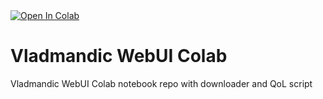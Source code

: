 <a target="_blank" href="https://colab.research.google.com/github/InvincibleDude/vladmandic-colab/blob/master/InvincibleDudes_Vladmandic_Colab.ipynb">
  <img src="https://colab.research.google.com/assets/colab-badge.svg" alt="Open In Colab"/>
</a>

# Vladmandic WebUI Colab
Vladmandic WebUI Colab notebook repo with downloader and QoL script
